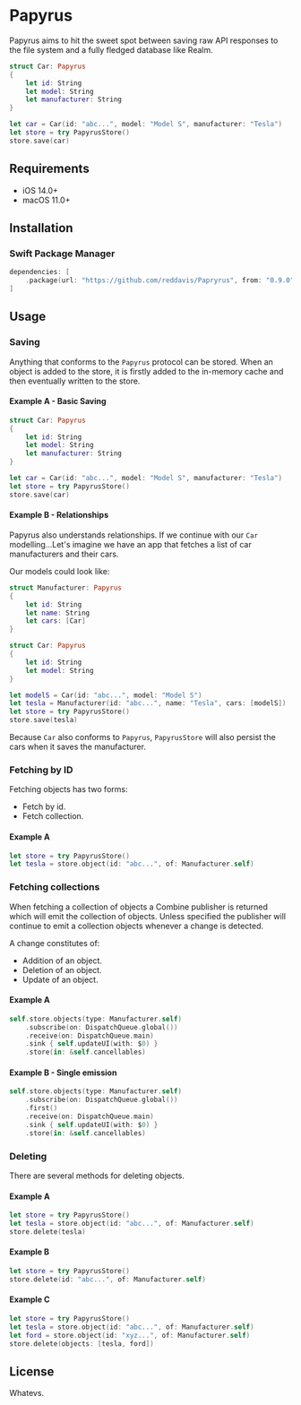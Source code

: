 # Papyrus

Papyrus aims to hit the sweet spot between saving raw API responses to the file system and a fully fledged database like Realm.

```swift
struct Car: Papyrus
{
    let id: String
    let model: String
    let manufacturer: String
}

let car = Car(id: "abc...", model: "Model S", manufacturer: "Tesla")
let store = try PapyrusStore()
store.save(car)
```

## Requirements

- iOS 14.0+
- macOS 11.0+

## Installation

### Swift Package Manager

```swift
dependencies: [
    .package(url: "https://github.com/reddavis/Papryrus", from: "0.9.0")
]
```

## Usage

### Saving

Anything that conforms to the `Papyrus` protocol can be stored. When an object is added to the store, it is firstly added to the in-memory cache and then eventually written to the store.

#### Example A - Basic Saving

```swift
struct Car: Papyrus
{
    let id: String
    let model: String
    let manufacturer: String
}

let car = Car(id: "abc...", model: "Model S", manufacturer: "Tesla")
let store = try PapyrusStore()
store.save(car)
```

#### Example B - Relationships

Papyrus also understands relationships. If we continue with our `Car` modelling...Let's imagine we have an app that fetches a list of car manufacturers and their cars.

Our models could look like:

```swift
struct Manufacturer: Papyrus
{
    let id: String
    let name: String
    let cars: [Car]
}

struct Car: Papyrus
{
    let id: String
    let model: String
}

let modelS = Car(id: "abc...", model: "Model S")
let tesla = Manufacturer(id: "abc...", name: "Tesla", cars: [modelS])
let store = try PapyrusStore()
store.save(tesla)
```

Because `Car` also conforms to `Papyrus`, `PapyrusStore` will also persist the cars when it saves the manufacturer.

### Fetching by ID
Fetching objects has two forms:
- Fetch by id.
- Fetch collection.

#### Example A

```swift
let store = try PapyrusStore()
let tesla = store.object(id: "abc...", of: Manufacturer.self)
```

### Fetching collections

When fetching a collection of objects a Combine publisher is returned which will emit the collection of objects. Unless specified the publisher will continue to emit a collection objects whenever a change is detected.

A change constitutes of:

- Addition of an object.
- Deletion of an object.
- Update of an object.

#### Example A

```swift
self.store.objects(type: Manufacturer.self)
    .subscribe(on: DispatchQueue.global())
    .receive(on: DispatchQueue.main)
    .sink { self.updateUI(with: $0) }
    .store(in: &self.cancellables)
```

#### Example B - Single emission

```swift
self.store.objects(type: Manufacturer.self)
    .subscribe(on: DispatchQueue.global())
    .first()
    .receive(on: DispatchQueue.main)
    .sink { self.updateUI(with: $0) }
    .store(in: &self.cancellables)
```

### Deleting

There are several methods for deleting objects.

#### Example A

```swift
let store = try PapyrusStore()
let tesla = store.object(id: "abc...", of: Manufacturer.self)
store.delete(tesla)
```

#### Example B

```swift
let store = try PapyrusStore()
store.delete(id: "abc...", of: Manufacturer.self)
```

#### Example C

```swift
let store = try PapyrusStore()
let tesla = store.object(id: "abc...", of: Manufacturer.self)
let ford = store.object(id: "xyz...", of: Manufacturer.self)
store.delete(objects: [tesla, ford])
```

## License

Whatevs.
